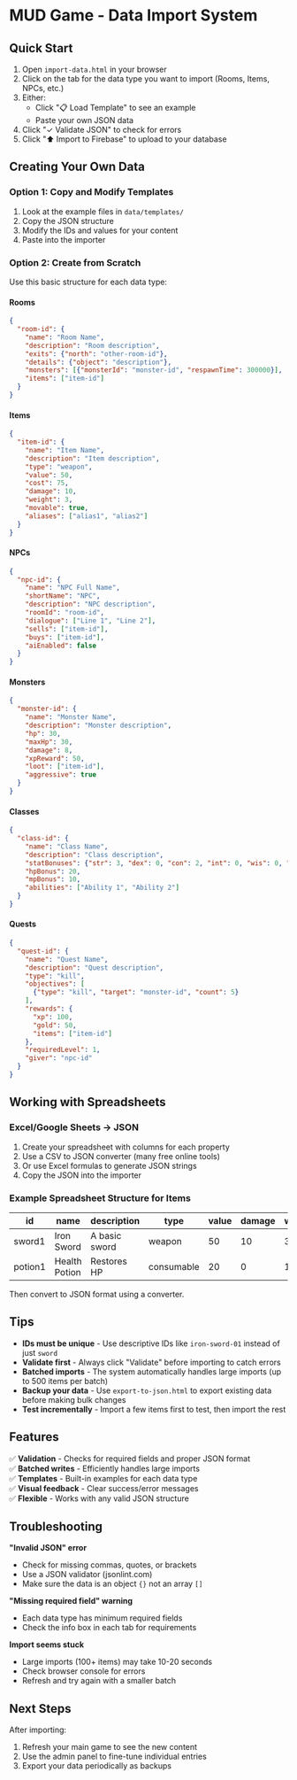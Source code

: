 # MUD Game - Data Import System

## Quick Start

1. Open `import-data.html` in your browser
2. Click on the tab for the data type you want to import (Rooms, Items, NPCs, etc.)
3. Either:
   - Click "📋 Load Template" to see an example
   - Paste your own JSON data
4. Click "✓ Validate JSON" to check for errors
5. Click "⬆️ Import to Firebase" to upload to your database

## Creating Your Own Data

### Option 1: Copy and Modify Templates
1. Look at the example files in `data/templates/`
2. Copy the JSON structure
3. Modify the IDs and values for your content
4. Paste into the importer

### Option 2: Create from Scratch
Use this basic structure for each data type:

#### Rooms
```json
{
  "room-id": {
    "name": "Room Name",
    "description": "Room description",
    "exits": {"north": "other-room-id"},
    "details": {"object": "description"},
    "monsters": [{"monsterId": "monster-id", "respawnTime": 300000}],
    "items": ["item-id"]
  }
}
```

#### Items
```json
{
  "item-id": {
    "name": "Item Name",
    "description": "Item description",
    "type": "weapon",
    "value": 50,
    "cost": 75,
    "damage": 10,
    "weight": 3,
    "movable": true,
    "aliases": ["alias1", "alias2"]
  }
}
```

#### NPCs
```json
{
  "npc-id": {
    "name": "NPC Full Name",
    "shortName": "NPC",
    "description": "NPC description",
    "roomId": "room-id",
    "dialogue": ["Line 1", "Line 2"],
    "sells": ["item-id"],
    "buys": ["item-id"],
    "aiEnabled": false
  }
}
```

#### Monsters
```json
{
  "monster-id": {
    "name": "Monster Name",
    "description": "Monster description",
    "hp": 30,
    "maxHp": 30,
    "damage": 8,
    "xpReward": 50,
    "loot": ["item-id"],
    "aggressive": true
  }
}
```

#### Classes
```json
{
  "class-id": {
    "name": "Class Name",
    "description": "Class description",
    "statBonuses": {"str": 3, "dex": 0, "con": 2, "int": 0, "wis": 0, "cha": 0},
    "hpBonus": 20,
    "mpBonus": 10,
    "abilities": ["Ability 1", "Ability 2"]
  }
}
```

#### Quests
```json
{
  "quest-id": {
    "name": "Quest Name",
    "description": "Quest description",
    "type": "kill",
    "objectives": [
      {"type": "kill", "target": "monster-id", "count": 5}
    ],
    "rewards": {
      "xp": 100,
      "gold": 50,
      "items": ["item-id"]
    },
    "requiredLevel": 1,
    "giver": "npc-id"
  }
}
```

## Working with Spreadsheets

### Excel/Google Sheets → JSON
1. Create your spreadsheet with columns for each property
2. Use a CSV to JSON converter (many free online tools)
3. Or use Excel formulas to generate JSON strings
4. Copy the JSON into the importer

### Example Spreadsheet Structure for Items
| id | name | description | type | value | damage | weight |
|----|------|-------------|------|-------|--------|--------|
| sword1 | Iron Sword | A basic sword | weapon | 50 | 10 | 3 |
| potion1 | Health Potion | Restores HP | consumable | 20 | 0 | 1 |

Then convert to JSON format using a converter.

## Tips

- **IDs must be unique** - Use descriptive IDs like `iron-sword-01` instead of just `sword`
- **Validate first** - Always click "Validate" before importing to catch errors
- **Batched imports** - The system automatically handles large imports (up to 500 items per batch)
- **Backup your data** - Use `export-to-json.html` to export existing data before making bulk changes
- **Test incrementally** - Import a few items first to test, then import the rest

## Features

✅ **Validation** - Checks for required fields and proper JSON format  
✅ **Batched writes** - Efficiently handles large imports  
✅ **Templates** - Built-in examples for each data type  
✅ **Visual feedback** - Clear success/error messages  
✅ **Flexible** - Works with any valid JSON structure  

## Troubleshooting

**"Invalid JSON" error**
- Check for missing commas, quotes, or brackets
- Use a JSON validator (jsonlint.com)
- Make sure the data is an object `{}` not an array `[]`

**"Missing required field" warning**
- Each data type has minimum required fields
- Check the info box in each tab for requirements

**Import seems stuck**
- Large imports (100+ items) may take 10-20 seconds
- Check browser console for errors
- Refresh and try again with a smaller batch

## Next Steps

After importing:
1. Refresh your main game to see the new content
2. Use the admin panel to fine-tune individual entries
3. Export your data periodically as backups
